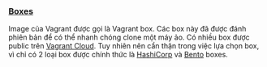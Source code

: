 ### <a name="boxes"></a> <u>Boxes</u>
Image của Vagrant được gọi là Vagrant box. Các box này đã được đánh phiên bản để có thể nhanh chóng clone một máy ảo. Có nhiều box được public trên [Vagrant Cloud](https://app.vagrantup.com/boxes/search). Tuy nhiên nên cẩn thận trong việc lựa chọn box, vì chỉ có 2 loại box được chính thức là [HashiCorp](https://app.vagrantup.com/hashicorp) và [Bento](https://app.vagrantup.com/bento) boxes.